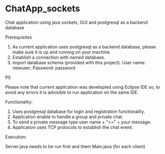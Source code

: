 # ChatApp_sockets
Chat application using java sockets, GUI and postgresql as a backend database

Prerequisites

1) As current application uses postgresql as a backend database, please make sure it is up and running on your machine.
2) Establish a connection with named database.
3) Import database schema (provided with this project).
User name: newuser; Password: password

PS

Please note that current application was developled using Eclipse IDE so, to avoid any errors it is advisible to run application on the same IDE.

Functionality:

1) Uses postgresql database for login and registration functionality.
2) Application enable to handle a group and private chat.
3) To send a private message type user name + ">>" + your message.
4) Application uses TCP protocols to establish the chat event.

Execution:

Server.java needs to be run first and them Main.java (for each client)


